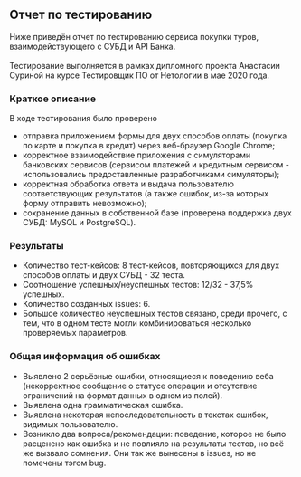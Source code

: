 ## Отчет по тестированию
Ниже приведён отчет по тестированию сервиса покупки туров, взаимодействующего с СУБД и API Банка. <br />
<br />
Тестирование выполняется в рамках дипломного проекта Анастасии Суриной на курсе Тестировщик ПО от Нетологии в мае 2020 года.

### Краткое описание
В ходе тестирования было проверено
   - отправка приложением формы для двух способов оплаты (покупка по карте и покупка в кредит) через веб-браузер Google Chrome;
   - корректное взаимодействие приложения с симуляторами банковских сервисов (сервисом платежей и кредитным сервисом - использовались предоставленные разработчиками симуляторы);
   - корректная обработка ответа и выдача пользователю соответствующих результатов (а также ошибок, из-за которых форму отправить невозможно);
   - сохранение данных в собственной базе (проверена поддержка двух СУБД: MySQL и PostgreSQL).

### Результаты
- Количество тест-кейсов: 8 тест-кейсов, повторяющихся для двух способов оплаты и двух СУБД - 32 теста.
- Соотношение успешных/неуспешных тестов: 12/32 - 37,5% успешных.
- Количество созданных issues: 6.
- Большое количество неуспешных тестов связано, среди прочего, с тем, что в одном тесте могли комбинироваться несколько проверяемых параметров.

### Общая информация об ошибках
- Выявлено 2 серьёзные ошибки, относящиеся к поведению веба (некорректное сообщение о статусе операции и отсутствие ограничений на формат данных в одном из полей).
- Выявлена одна грамматическая ошибка.
- Выявлена некоторая непоследовательность в текстах ошибок, видимых пользователю.
- Возникло два вопроса/рекомендации: поведение, которое не было расценено как ошибка и не повлияло на результаты тестов, но всё же вызвало сомнения. Они так же вынесены в issues, но не помечены тэгом bug.

 